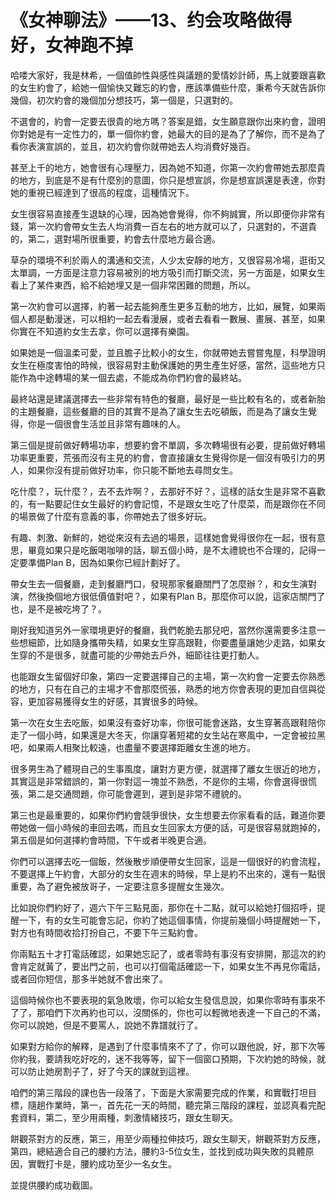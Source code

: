 # 《女神聊法》——13、约会攻略做得好，女神跑不掉

哈喽大家好，我是林希，一個值帥性與感性與議題的愛情妙計師，馬上就要跟喜歡的女生約會了，給她一個愉快又難忘的約會，應該準備些什麼，秉希今天就告訴你幾個，初次約會的幾個加分想技巧，第一個是，只選對的。

不選會的，約會一定要去很貴的地方嗎？答案是錯，女生願意跟你出來約會，證明你對她是有一定性力的，單一個你約會，她最大的目的是為了了解你，而不是為了看你表演宣誤的，並且，初次約會你就帶她去人均消費好幾百。

甚至上千的地方，她會很有心理壓力，因為她不知道，你第一次約會帶她去那麼貴的地方，到底是不是有什麼別的意圖，你只是想宣誤，你是想宣誤還是表達，你對她的重視已經達到了很高的程度，這種情況下。

女生很容易直接產生退缺的心理，因為她會覺得，你不夠誠實，所以即便你非常有錢，第一次約會帶女生去人均消費一百左右的地方就可以了，只選對的，不選貴的，第二，選對場所很重要，約會去什麼地方最合適。

草杂的環境不利於兩人的溝通和交流，人少太安靜的地方，又很容易冷場，逛街又太單調，一方面是注意力容易被別的地方吸引而打斷交流，另一方面是，如果女生看上了某件東西，給不給她埋又是一個非常困難的問題，所以。

第一次約會可以選擇，約著一起去能夠產生更多互動的地方，比如，展覽，如果兩個人都是動漫迷，可以相約一起去看漫展，或者去看看一數展、畫展、甚至，如果你實在不知道約女生去拿，你可以選擇有樂園。

如果她是一個溫柔可愛，並且膽子比較小的女生，你就帶她去嘗嘗鬼屋，科學證明女生在極度害怕的時候，很容易對主動保護她的男生產生好感，當然，這些地方只能作為中途轉場的某一個去處，不能成為你們約會的最終站。

最終站還是建議選擇去一些非常有特色的餐廳，最好是一些比較有名的，或者新胎的主題餐廳，這些餐廳的目的其實不是為了讓女生去吃頓飯，而是為了讓女生覺得，你是一個很會生活並且非常有趣味的人。

第三個是提前做好轉場功率，想要約會不單調，多次轉場很有必要，提前做好轉場功率更重要，荒張而沒有主見的約會，會直接讓女生覺得你是一個沒有吸引力的男人，如果你沒有提前做好功率，你只能不斷地去尋問女生。

吃什麼？，玩什麼？，去不去炸啊？，去那好不好？，這樣的話女生是非常不喜歡的，有一點要記住女生最好的約會記憶，不是跟女生吃了什麼菜，而是跟你在不同的場景做了什麼有意義的事，你帶她去了很多好玩。

有趣、刺激、新鮮的，她從來沒有去過的場景，這樣她會覺得很你在一起，很有意思，畢竟如果只是吃飯喝咖啡的話，聊五個小時，是不太禮貌也不合理的，記得一定要準備Plan B，因為如果你已經計劃好了。

帶女生去一個餐廳，走到餐廳門口，發現那家餐廳關門了怎麼辦？，和女生演對演，然後換個地方很低價值對吧？，如果有Plan B，那麼你可以說，這家店關門了也，是不是被吃垮了？。

剛好我知道另外一家環境更好的餐廳，我們乾脆去那兒吧，當然你還需要多注意一些想細節，比如隨身攜帶失精，如果女生穿高跟鞋，你要盡量讓她少走路，如果女生穿的不是很多，就盡可能的少帶她去戶外，細節往往更打動人。

也能跟女生留個好印象，第四一定要選擇自己的主場，第一次約會一定要去你熟悉的地方，只有在自己的主場才不會那麼慌張，熟悉的地方你會表現的更加自信與從容，更加容易獲得女生的好感，其實很多的時候。

第一次在女生去吃飯，如果沒有查好功率，你很可能會迷路，女生穿著高跟鞋陪你走了一個小時，如果還是大冬天，你讓穿著短裙的女生站在寒風中，一定會被拉黑吧，如果兩人相聚比較遠，也盡量不要選擇距離女生進的地方。

很多男生為了體現自己的生事風度，讓對方更方便，就選擇了離女生很近的地方，其實這是非常錯誤的，第一你對這一塊並不熟悉，不是你的主場，你會選得很慌張，第二是交通問題，你可能會遲到，遲到是非常不禮貌的。

第三也是最重要的，如果你們約會競爭很快，女生想要去你家看看的話，難道你要帶她做一個小時候的車回去嗎，而且女生回家太方便的話，可是很容易就跑掉的，第五個是如何選擇約會時間，下午或者半晚更合適。

你們可以選擇去吃一個飯，然後散步順便帶女生回家，這是一個很好的約會流程，不要選擇上午約會，大部分的女生在週末的時候，早上是約不出來的，還有一點很重要，為了避免被放哥子，一定要注意多提醒女生幾次。

比如說你們約好了，週六下午三點見面，那你在十二點，就可以給她打個招呼，提醒一下，有的女生可能會忘記，你約了她這個事情，你提前幾個小時提醒她一下，對方也有時間收拾打扮自己，不要下午三點約會。

你兩點五十才打電話確認，如果她忘記了，或者零時有事沒有安排開，那這次的約會肯定就黃了，要出門之前，也可以打個電話確認一下，如果女生不再見你電話，或者回你短信，那多半她就不會出來了。

這個時候你也不要表現的氣急敗壞，你可以給女生發信息說，如果你零時有事來不了了，那咱們下次再約也可以，沒關係的，你也可以輕微地表達一下自己的不滿，你可以說她，但是不要罵人，說她不靠譜就行了。

如果對方給你的解釋，是遇到了什麼事情來不了了，你可以跟他說，好，那下次等你約我，要請我吃好吃的，迷不我等等，留下一個窗口預期，下次約她的時候，就可以防止她房割子了，好了今天的課就到這裡。

咱們的第三階段的課也告一段落了，下面是大家需要完成的作業，和實戰打坦目標，隨趟作業時，第一，首先花一天的時間，聽完第三階段的課程，並認真看完配套資料，第二，至少用兩種，刺激情緒技巧，跟女生聊天。

餅觀茶對方的反應，第三，用至少兩種拉伸技巧，跟女生聊天，餅觀茶對方反應，第四，總結適合自己的腰約方法，腰約3-5位女生，並找到成功與失敗的具體原因，實戰打卡是，腰約成功至少一名女生。

並提供腰約成功截圖。